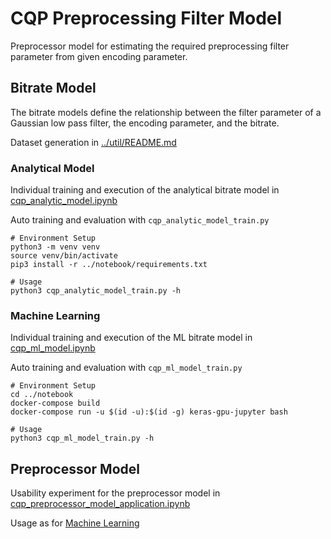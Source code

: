 # CQP Preprocessing Filter Model

Preprocessor model for estimating the required preprocessing filter parameter from given encoding parameter.

## Bitrate Model

The bitrate models define the relationship between the filter parameter of a Gaussian low pass filter, the encoding parameter, and the bitrate.

Dataset generation in [../util/README.md](../util/README.md)

### Analytical Model

Individual training and execution of the analytical bitrate model in [cqp_analytic_model.ipynb](../notebook/cqp_analytic_model.ipynb)

Auto training and evaluation with `cqp_analytic_model_train.py`

```shell
# Environment Setup
python3 -m venv venv
source venv/bin/activate
pip3 install -r ../notebook/requirements.txt

# Usage
python3 cqp_analytic_model_train.py -h
```

### Machine Learning

Individual training and execution of the ML bitrate model in [cqp_ml_model.ipynb](../notebook/cqp_ml_model.ipynb)

Auto training and evaluation with `cqp_ml_model_train.py`

```shell
# Environment Setup
cd ../notebook
docker-compose build
docker-compose run -u $(id -u):$(id -g) keras-gpu-jupyter bash

# Usage
python3 cqp_ml_model_train.py -h
```

## Preprocessor Model

Usability experiment for the preprocessor model in [cqp_preprocessor_model_application.ipynb](../notebook/cqp_preprocessor_model_application.ipynb)

Usage as for [Machine Learning](#machine-learning)
